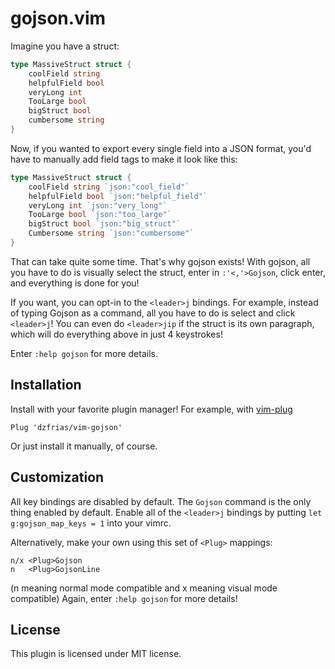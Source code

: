 # gojson.vim
Imagine you have a struct:
```go
type MassiveStruct struct {
    coolField string
    helpfulField bool
    veryLong int
    TooLarge bool
    bigStruct bool
    cumbersome string
}
```
Now, if you wanted to export every single field into a JSON format, you'd have
to manually add field tags to make it look like this:
```go
type MassiveStruct struct {
    coolField string `json:"cool_field"`
    helpfulField bool `json:"helpful_field"`
    veryLong int `json:"very_long"`
    TooLarge bool `json:"too_large"`
    bigStruct bool `json:"big_struct"`
    Cumbersome string `json:"cumbersome"`
}
```
That can take quite some time. That's why gojson exists!
With gojson, all you have to do is visually select the struct, enter in
`:'<,'>Gojson`, click enter, and everything is done for you! 

If you want, you can opt-in to the `<leader>j` bindings. For example, instead of
typing Gojson as a command, all you have to do is select and click `<leader>j`!
You can even do `<leader>jip` if the struct is its own paragraph, which will do
everything above in just 4 keystrokes!

Enter `:help gojson` for more details.

## Installation 
Install with your favorite plugin manager! For example, with [vim-plug](https://github.com/junegunn/vim-plug)
```vim
Plug 'dzfrias/vim-gojson'
```
Or just install it manually, of course.

## Customization
All key bindings are disabled by default. The `Gojson` command is the only thing
enabled by default. Enable all of the `<leader>j` bindings by putting
`let g:gojson_map_keys = 1` into your vimrc.

Alternatively, make your own using this set of `<Plug>` mappings:
```vim
n/x <Plug>Gojson
n   <Plug>GojsonLine
```
(n meaning normal mode compatible and x meaning visual mode compatible)
Again, enter `:help gojson` for more details!

## License
This plugin is licensed under MIT license.
